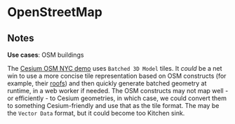 # OpenStreetMap

## Notes

**Use cases**: OSM buildings

The [Cesium OSM NYC demo](http://cesiumjs.org/NewYork) uses `Batched 3D Model` tiles.  It _could_ be a net win to use a more concise tile representation based on OSM constructs (for example, their [roofs](http://wiki.openstreetmap.org/wiki/Simple_3D_Buildings#Roof)) and then quickly generate batched geometry at runtime, in a web worker if needed.  The OSM constructs may not map well - or efficiently - to Cesium geometries, in which case, we could convert them to something Cesium-friendly and use that as the tile format.  The may be the `Vector Data` format, but it could become too Kitchen sink.
